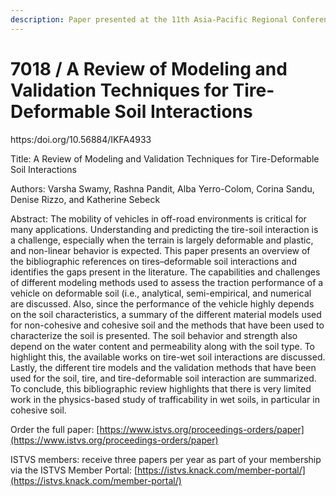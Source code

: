 ```yaml
---
description: Paper presented at the 11th Asia-Pacific Regional Conference of the ISTVS
---
```


# 7018 / A Review of Modeling and Validation Techniques for Tire-Deformable Soil Interactions

https:/doi.org/10.56884/IKFA4933

Title: A Review of Modeling and Validation Techniques for Tire-Deformable Soil Interactions

Authors: Varsha Swamy, Rashna Pandit, Alba Yerro-Colom, Corina Sandu, Denise Rizzo, and Katherine Sebeck

Abstract: The mobility of vehicles in off-road environments is critical for many applications. Understanding and predicting the tire-soil interaction is a challenge, especially when the terrain is largely deformable and plastic, and non-linear behavior is expected. This paper presents an overview of the bibliographic references on tires–deformable soil interactions and identifies the gaps present in the literature. The capabilities and challenges of different modeling methods used to assess the traction performance of a vehicle on deformable soil (i.e., analytical, semi-empirical, and numerical are discussed. Also, since the performance of the vehicle highly depends on the soil characteristics, a summary of the different material models used for non-cohesive and cohesive soil and the methods that have been used to characterize the soil is presented. The soil behavior and strength also depend on the water content and permeability along with the soil type. To highlight this, the available works on tire-wet soil interactions are discussed. Lastly, the different tire models and the validation methods that have been used for the soil, tire, and tire-deformable soil interaction are summarized. To conclude, this bibliographic review highlights that there is very limited work in the physics-based study of trafficability in wet soils, in particular in cohesive soil.

Order the full paper: [https://www.istvs.org/proceedings-orders/paper](https://www.istvs.org/proceedings-orders/paper)

ISTVS members: receive three papers per year as part of your membership via the ISTVS Member Portal: [https://istvs.knack.com/member-portal/](https://istvs.knack.com/member-portal/)

